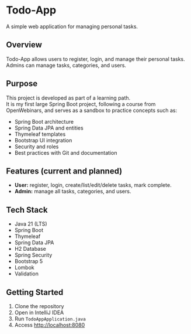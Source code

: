 # Todo-App

A simple web application for managing personal tasks.

## Overview

Todo-App allows users to register, login, and manage their personal tasks.  
Admins can manage tasks, categories, and users.

## Purpose

This project is developed as part of a learning path.  
It is my first large Spring Boot project, following a course from OpenWebinars, and serves as a sandbox to practice concepts such as:
- Spring Boot architecture
- Spring Data JPA and entities
- Thymeleaf templates
- Bootstrap UI integration
- Security and roles
- Best practices with Git and documentation

## Features (current and planned)

- **User:** register, login, create/list/edit/delete tasks, mark complete.
- **Admin:** manage all tasks, categories, and users.

## Tech Stack

- Java 21 (LTS)
- Spring Boot
- Thymeleaf
- Spring Data JPA
- H2 Database
- Spring Security
- Bootstrap 5
- Lombok
- Validation

## Getting Started

1. Clone the repository
2. Open in IntelliJ IDEA
3. Run `TodoAppApplication.java`
4. Access [http://localhost:8080](http://localhost:8080)

